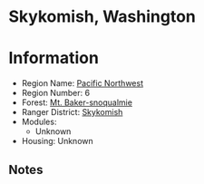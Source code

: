 
Skykomish, Washington
=====================
  
# Information  
* Region Name: [Pacific Northwest]()  
* Region Number: 6  
* Forest: [Mt. Baker-snoqualmie](http://www.fs.usda.gov/mbs)  
* Ranger District: [Skykomish]()  
* Modules:  
  - Unknown  
* Housing: Unknown  
  
## Notes

